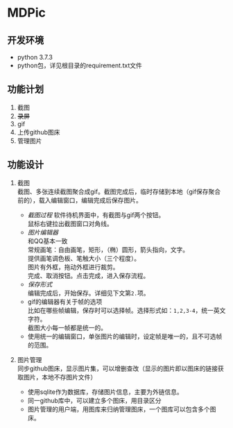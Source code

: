 # MDPic  

## 开发环境  
+ python 3.7.3  
+ python包，详见根目录的requirement.txt文件

## 功能计划
1. 截图  
2. ~~录屏~~   
3. gif  
4. 上传github图床  
5. 管理图片  

## 功能设计
1. 截图  
截图、多张连续截图聚合成gif。截图完成后，临时存储到本地（gif保存聚合前的），载入编辑窗口，编辑完成后保存图片。  
   + *截图过程*
     软件待机界面中，有截图与gif两个按钮。  
     鼠标右键拉出截图窗口对角线。  
   + *图片编辑器*  
     和QQ基本一致  
     常规画笔：自由画笔，矩形，（椭）圆形，箭头指向，文字。  
     提供画笔调色板、笔触大小（三个程度）。  
     图片有外框，拖动外框进行裁剪。  
     完成、取消按钮。点击完成，进入保存流程。  
   + *保存形式*  
     编辑完成后，开始保存。详细见下文第`2.`项。  
   + gif的编辑器有关于帧的选项  
     比如在哪些帧编辑，保存时可以选择帧。选择形式如：`1,2,3-4`，统一英文字符。  
     截图大小每一帧都是统一的。  
   + 使用统一的编辑窗口，单张图片的编辑时，设定帧是唯一的，且不可选帧的范围。  


2. 图片管理  
同步github图床，显示图片集，可以增删查改（显示的图片即以图床的链接获取图片，本地不存图片文件）  
   + 使用sqlite作为数据库，存储图片信息，主要为外链信息。  
   + 同一github库中，可以建立多个图床，用目录区分  
   + 图片管理的用户端，用图库来归纳管理图床，一个图库可以包含多个图床。  

